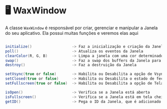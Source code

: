 # 🖥️ WaxWindow
A classe `WaxWindow` é responsável por criar, gerenciar e manipular a Janela do seu aplicativo. Ela possui muitas funções e veremos elas aqui
```java

initialize()                  -> Faz a inicialização e criação da Janela
poll()                        -> Atualiza os eventos da Janela
clearColor(R, G, B)           -> Limpa a janela com uma cor determinado em RGB
swap()                        -> Faz a swap dos buffers da Janela para a renderização
destroy()                     -> Faz a destruição da Janela

setVsync(true or false)       -> Habilita ou Desabilita a opção de Vsync
setClosed(true or false)      -> Habilita ou Desabilita o estado de fechado e aberto da Janela
setFullscreen(true or false)  -> Habilita ou Desabilita a opção de Tela Cheia da Janela

isOpen()                      -> Verifica se a Janela está aberta
isFullscreen()                -> Verifica se a Janela está em tela cheia
getID()                       -> Pega o ID da Janela, que é adicionado quando criado.

```
